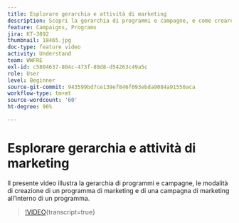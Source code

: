 ```yaml
---
title: Esplorare gerarchia e attività di marketing
description: Scopri la gerarchia di programmi e campagne, e come creare un programma di marketing e una campagna di marketing all’interno di un programma.
feature: Campaigns, Programs
jira: KT-3892
thumbnail: 18465.jpg
doc-type: feature video
activity: Understand
team: WWFRE
exl-id: c5804637-804c-473f-80d8-d54263c49a5c
role: User
level: Beginner
source-git-commit: 943599bd7ce139ef846f093ebda9084a91550aca
workflow-type: tm+mt
source-wordcount: '60'
ht-degree: 96%

---
```


# Esplorare gerarchia e attività di marketing

Il presente video illustra la gerarchia di programmi e campagne, le modalità di creazione di un programma di marketing e di una campagna di marketing all’interno di un programma.

>[!VIDEO](https://video.tv.adobe.com/v/18465?learn=on){transcript=true}

